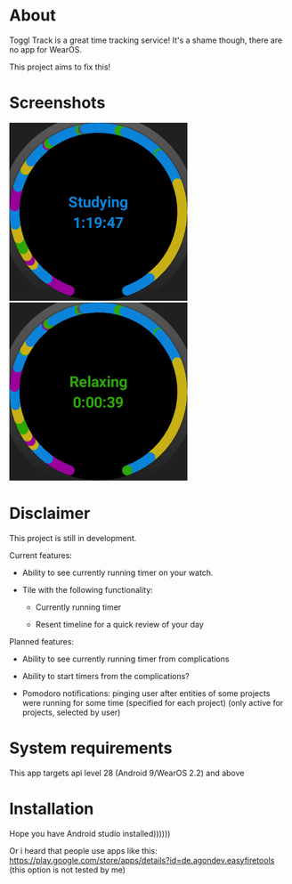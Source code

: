 # About
Toggl Track is a great time tracking service! It's a shame though, there are no app for WearOS.

This project aims to fix this!

# Screenshots



![image](pictures/pic_1.png)
![image](pictures/pic_2.png)

# Disclaimer
This project is still in development.

Current features:

- Ability to see currently running timer on your watch.

- Tile with the following functionality:

    - Currently running timer

    - Resent timeline for a quick review of your day
    
Planned features:

- Ability to see currently running timer from complications

- Ability to start timers from the complications?

- Pomodoro notifications: pinging user after entities of some projects were running for some time (specified for each project) (only active for projects, selected by user)

# System requirements
This app targets api level 28 (Android 9/WearOS 2.2) and above

# Installation
Hope you have Android studio installed))))))

Or i heard that people use apps like this: https://play.google.com/store/apps/details?id=de.agondev.easyfiretools (this option is not tested by me)